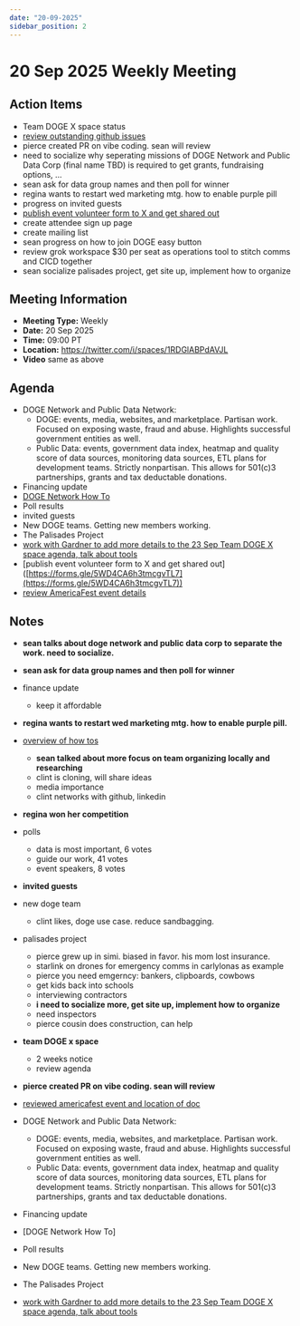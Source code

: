 ```yaml
---
date: "20-09-2025"
sidebar_position: 2
---
```


# 20 Sep 2025 Weekly Meeting

## Action Items

- Team DOGE X space status
- [review outstanding github issues](https://github.com/DOGE-network/website/issues)
- pierce created PR on vibe coding. sean will review
- need to socialize why seperating missions of DOGE Network and Public Data Corp (final name TBD) is required to get grants, fundraising options, ...
- sean ask for data group names and then poll for winner
- regina wants to restart wed marketing mtg. how to enable purple pill
- progress on invited guests
- [publish event volunteer form to X and get shared out](https://forms.gle/5WD4CA6h3tmcgvTL7)
- create attendee sign up page
- create mailing list
- sean progress on how to join DOGE easy button
- review grok workspace $30 per seat as operations tool to stitch comms and CICD together
- sean socialize palisades project, get site up, implement how to organize

## Meeting Information

- **Meeting Type:** Weekly
- **Date:**  20 Sep 2025
- **Time:** 09:00 PT
- **Location:** https://twitter.com/i/spaces/1RDGlABPdAVJL
- **Video** same as above

## Agenda

- DOGE Network and Public Data Network:
    - DOGE: events, media, websites, and marketplace. Partisan work. Focused on exposing waste, fraud and abuse. Highlights successful government entities as well.
    - Public Data: events, government data index, heatmap and quality score of data sources, monitoring data sources, ETL plans for development teams. Strictly nonpartisan. This allows for 501(c)3 partnerships, grants and tax deductable donations.
- Financing update
- [DOGE Network How To](https://dogenetwork.org/howto)
- Poll results
- invited guests
- New DOGE teams. Getting new members working.
- The Palisades Project
- [work with Gardner to add more details to the 23 Sep Team DOGE X space agenda, talk about tools](https://dogenetwork.org/docs/events/team-doge-23sep2025)
- [publish event volunteer form to X and get shared out] ([https://forms.gle/5WD4CA6h3tmcgvTL7](https://forms.gle/5WD4CA6h3tmcgvTL7))
- [review AmericaFest event details](https://dogenetwork.org/docs/events/americafest-2025)

## Notes

- **sean talks about doge network and public data corp to separate the work. need to socialize.** 
- **sean ask for data group names and then poll for winner**
- finance update
	- keep it affordable
- **regina wants to restart wed marketing mtg. how to enable purple pill.** 
- [overview of how tos](https://dogenetwork.org/howto)
	- **sean talked about more focus on team organizing locally and researching**
	- clint is cloning, will share ideas
	- media importance
	- clint networks with github, linkedin
- **regina won her competition**
- polls
	- data is most important, 6 votes
	- guide our work, 41 votes
	- event speakers, 8 votes
- **invited guests**
- new doge team
	- clint likes, doge use case. reduce sandbagging.
- palisades project
	- pierce grew up in simi. biased in favor. his mom lost insurance. 
	- starlink on drones for emergency comms in carlylonas as example
	- pierce you need emgerncy: bankers, clipboards, cowbows
	- get kids back into schools
	- interviewing contractors
	- **i need to socialize more, get site up, implement how to organize**
	- need inspectors
	- pierce cousin does construction, can help
- **team DOGE x space**
	- 2 weeks notice
	- review agenda
- **pierce created PR on vibe coding. sean will review**
- [reviewed americafest event and location of doc](docs/events/americafest-2025.md)

- DOGE Network and Public Data Network:
    - DOGE: events, media, websites, and marketplace. Partisan work. Focused on exposing waste, fraud and abuse. Highlights successful government entities as well. 
    - Public Data: events, government data index, heatmap and quality score of data sources, monitoring data sources, ETL plans for development teams. Strictly nonpartisan. This allows for 501(c)3 partnerships, grants and tax deductable donations.
- Financing update
- [DOGE Network How To]
- Poll results
- New DOGE teams. Getting new members working. 
- The Palisades Project
- [work with Gardner to add more details to the 23 Sep Team DOGE X space agenda, talk about tools](docs/events/team-doge-23sep2025.md)
